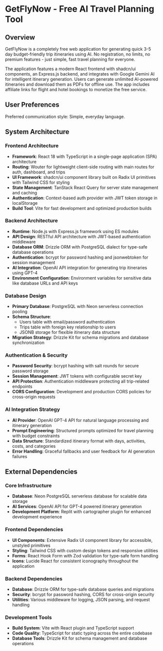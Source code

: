 # GetFlyNow - Free AI Travel Planning Tool

## Overview

GetFlyNow is a completely free web application for generating quick 3-5 day budget-friendly trip itineraries using AI. No registration, no limits, no premium features - just simple, fast travel planning for everyone.

The application features a modern React frontend with shadcn/ui components, an Express.js backend, and integrates with Google Gemini AI for intelligent itinerary generation. Users can generate unlimited AI-powered itineraries and download them as PDFs for offline use. The app includes affiliate links for flight and hotel bookings to monetize the free service.

## User Preferences

Preferred communication style: Simple, everyday language.

## System Architecture

### Frontend Architecture
- **Framework**: React 18 with TypeScript in a single-page application (SPA) architecture
- **Routing**: Wouter for lightweight client-side routing with main routes for auth, dashboard, and trips
- **UI Framework**: shadcn/ui component library built on Radix UI primitives with Tailwind CSS for styling
- **State Management**: TanStack React Query for server state management and caching
- **Authentication**: Context-based auth provider with JWT token storage in localStorage
- **Build Tool**: Vite for fast development and optimized production builds

### Backend Architecture
- **Runtime**: Node.js with Express.js framework using ES modules
- **API Design**: RESTful API architecture with JWT-based authentication middleware
- **Database ORM**: Drizzle ORM with PostgreSQL dialect for type-safe database operations
- **Authentication**: bcrypt for password hashing and jsonwebtoken for session management
- **AI Integration**: OpenAI API integration for generating trip itineraries using GPT-4
- **Environment Configuration**: Environment variables for sensitive data like database URLs and API keys

### Database Design
- **Primary Database**: PostgreSQL with Neon serverless connection pooling
- **Schema Structure**: 
  - Users table with email/password authentication
  - Trips table with foreign key relationship to users
  - JSONB storage for flexible itinerary data structure
- **Migration Strategy**: Drizzle Kit for schema migrations and database synchronization

### Authentication & Security
- **Password Security**: bcrypt hashing with salt rounds for secure password storage
- **Session Management**: JWT tokens with configurable secret key
- **API Protection**: Authentication middleware protecting all trip-related endpoints
- **CORS Configuration**: Development and production CORS policies for cross-origin requests

### AI Integration Strategy
- **AI Provider**: OpenAI GPT-4 API for natural language processing and itinerary generation
- **Prompt Engineering**: Structured prompts optimized for travel planning with budget constraints
- **Data Structure**: Standardized itinerary format with days, activities, costs, and categories
- **Error Handling**: Graceful fallbacks and user feedback for AI generation failures

## External Dependencies

### Core Infrastructure
- **Database**: Neon PostgreSQL serverless database for scalable data storage
- **AI Services**: OpenAI API for GPT-4 powered itinerary generation
- **Development Platform**: Replit with cartographer plugin for enhanced development experience

### Frontend Dependencies
- **UI Components**: Extensive Radix UI component library for accessible, unstyled primitives
- **Styling**: Tailwind CSS with custom design tokens and responsive utilities
- **Forms**: React Hook Form with Zod validation for type-safe form handling
- **Icons**: Lucide React for consistent iconography throughout the application

### Backend Dependencies
- **Database**: Drizzle ORM for type-safe database queries and migrations
- **Security**: bcrypt for password hashing, CORS for cross-origin security
- **Utilities**: Various middleware for logging, JSON parsing, and request handling

### Development Tools
- **Build System**: Vite with React plugin and TypeScript support
- **Code Quality**: TypeScript for static typing across the entire codebase
- **Database Tools**: Drizzle Kit for schema management and database operations